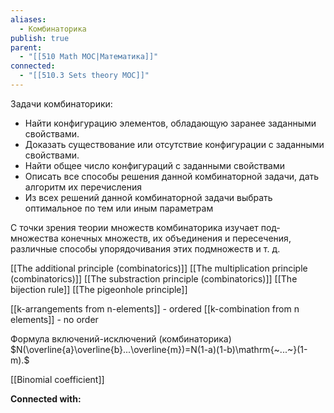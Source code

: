 ```yaml
---
aliases:
  - Комбинаторика
publish: true
parent:
  - "[[510 Math MOC|Математика]]"
connected:
  - "[[510.3 Sets theory MOC]]"
---
```

Задачи комбинаторики:
- Найти конфигурацию элементов, обладающую заранее заданными свойствами.
- Доказать существование или отсутствие конфигурации с заданными свойствами.
- Найти общее число конфигураций с заданными свойст­вами
- Описать все способы решения данной комбинаторной задачи, дать алгоритм их перечисления
- Из всех решений данной комбинаторной задачи выбрать оптимальное по тем или иным параметрам

С точки зрения теории множеств комбинаторика изучает под­ множества конечных множеств, их объединения и пересечения, различные способы упорядочивания этих подмножеств и т. д.

[[The additional principle (combinatorics)]]
[[The multiplication principle (combinatorics)]]
[[The substraction principle (combinatorics)]]
[[The bijection rule]] 
[[The pigeonhole principle]]



[[k-arrangements from n-elements]] - ordered
[[k-combination from n elements]] - no order

Формула включений-исключений (комбинаторика)
$N(\overline{a}\overline{b}...\overline{m})=N(1-a)(1-b)\mathrm{~...~}(1-m).$

[[Binomial coefficient]]











**Connected with:**


